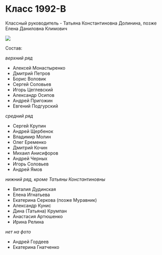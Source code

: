 <!--?title Класс 1992-В -->

# Класс 1992-В

Классный руководитель - Татьяна Константиновна Долинина, позже Елена Даниловна Климович

<div class="row">
  <div class="col-xl-6 offset-xl-3 col-sm-12 text-center">
    <img src="https://pths-archive.github.io/static/img/classes/1992v/group-with-dolinina.jpg" class="full-width"/>
<!--<br/>
    <span class="hint"></span>-->
  </div>
</div>

Состав:

_верхний ряд_

- Алексей Монастыренко
- Дмитрий Петров
- Борис Воловик
- Сергей Соловьев
- Игорь Цеглевский
- Александр Осипов
- Андрей Пригожин
- Евгений Подгурский

_средний ряд_

- Сергей Крупин
- Андрей Щербенок
- Владимир Молин
- Олег Еременко
- Дмитрий Кочин
- Михаил Анисифоров
- Андрей Черных
- Игорь Соловьев
- Андрей Ямов

_нижний ряд, кроме Татьяны Константиновны_

- Виталия Дудинская
- Елена Игнатьева
- Екатерина Серкова (позже Муравник)
- Александр Кунис
- Дина (Татьяна) Крумпан
- Анастасия Артюшенко
- Ирина Релина

_нет на фото_

- Андрей Гордеев
- Екатерина Гнатченко
